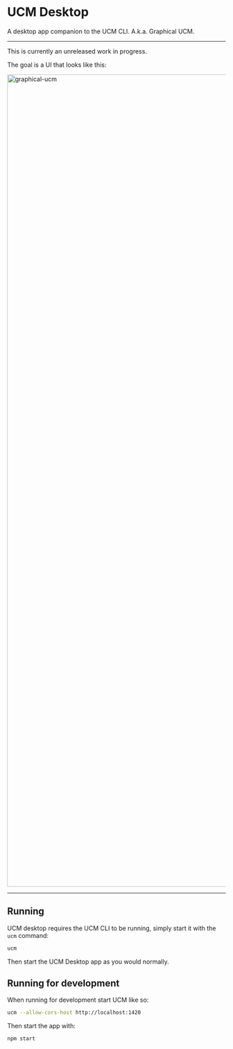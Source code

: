 # UCM Desktop
A desktop app companion to the UCM CLI. A.k.a. Graphical UCM.

---

This is currently an unreleased work in progress.

The goal is a UI that looks like this:

<img width="1872" alt="graphical-ucm" src="https://github.com/user-attachments/assets/34447b3d-4e1d-49c7-9171-634c09f5e1fb">

---

## Running 
UCM desktop requires the UCM CLI to be running, simply start it with the `ucm`
command:
```bash
ucm
```

Then start the UCM Desktop app as you would normally.

## Running for development
When running for development start UCM like so:

```bash
ucm --allow-cors-host http://localhost:1420
```

Then start the app with:

```bash
npm start
```
